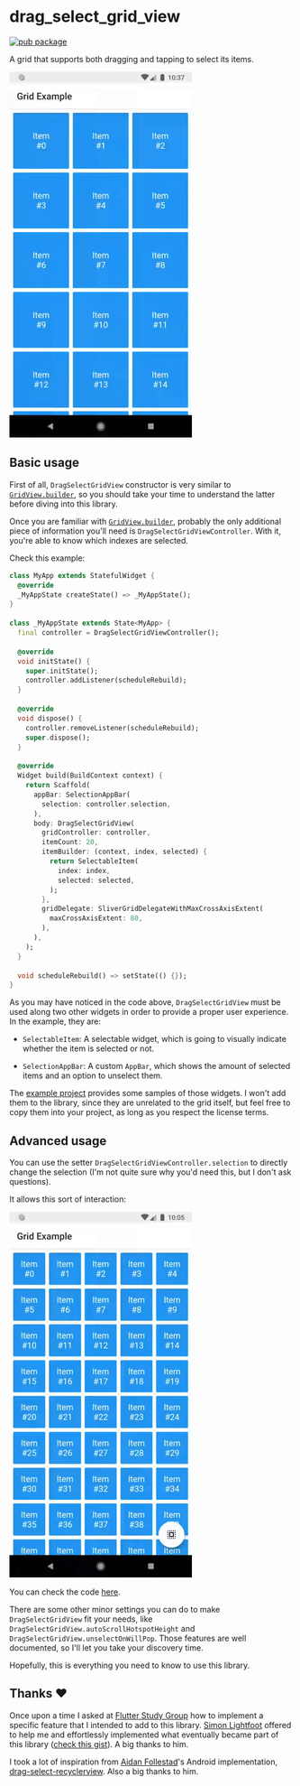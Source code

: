 # drag_select_grid_view  
  
[![pub package](https://img.shields.io/pub/v/drag_select_grid_view.svg)](https://pub.dartlang.org/packages/drag_select_grid_view)  
  
A grid that supports both dragging and tapping to select its items.  

![Selecting](media/selecting.gif)
  
## Basic usage  
  
First of all, `DragSelectGridView` constructor is very similar to [`GridView.builder`](https://api.flutter.dev/flutter/widgets/GridView/GridView.builder.html), so you should take your time to understand the latter before diving into this library. 

Once you are familiar with [`GridView.builder`](https://api.flutter.dev/flutter/widgets/GridView/GridView.builder.html), probably the only additional piece of information you'll need is `DragSelectGridViewController`. With it, you're able to know which indexes are selected.

Check this example:

```dart
class MyApp extends StatefulWidget {
  @override
  _MyAppState createState() => _MyAppState();
}

class _MyAppState extends State<MyApp> {
  final controller = DragSelectGridViewController();

  @override
  void initState() {
    super.initState();
    controller.addListener(scheduleRebuild);
  }

  @override
  void dispose() {
    controller.removeListener(scheduleRebuild);
    super.dispose();
  }

  @override
  Widget build(BuildContext context) {
    return Scaffold(
      appBar: SelectionAppBar(
        selection: controller.selection,
      ),
      body: DragSelectGridView(
        gridController: controller,
        itemCount: 20,
        itemBuilder: (context, index, selected) {
          return SelectableItem(
            index: index,
            selected: selected,
          );
        },
        gridDelegate: SliverGridDelegateWithMaxCrossAxisExtent(
          maxCrossAxisExtent: 80,
        ),
      ),
    );
  }

  void scheduleRebuild() => setState(() {});
}
```

As you may have noticed in the code above, `DragSelectGridView` must be used along two other widgets in order to provide a proper user experience. In the example, they are: 

  * `SelectableItem`: A selectable widget, which is going to visually indicate whether the item is selected or not.
    
  * `SelectionAppBar`: A custom `AppBar`, which shows the amount of selected items and an option to unselect them.
      
The [example project](https://github.com/hugocbpassos/drag_select_grid_view/tree/master/example/lib) provides some samples of those widgets. I won't add them to the library, since they are unrelated to the grid itself, but feel free to copy them into your project, as long as you respect the license terms. 

## Advanced usage
 
You can use the setter `DragSelectGridViewController.selection` to directly change the selection (I'm not quite sure why you'd need this, but I don't ask questions). 

It allows this sort of interaction:

![Directly changing selection](media/directly-changing-selection.gif)

You can check the code [here](https://github.com/hugocbpassos/drag_select_grid_view/blob/master/example/lib/example_with_fab.dart).

There are some other minor settings you can do to make `DragSelectGridView` fit your needs, like `DragSelectGridView.autoScrollHotspotHeight` and `DragSelectGridView.unselectOnWillPop`. Those features are well documented, so I'll let you take your discovery time.

Hopefully, this is everything you need to know to use this library. 
  
## Thanks ❤️  
  
Once upon a time I asked at [Flutter Study Group](https://flutterstudygroup.com/) how to implement a specific feature that I intended to add to this library. [Simon Lightfoot](https://github.com/slightfoot) offered to help me and effortlessly implemented what eventually became part of this library ([check this gist](https://gist.github.com/slightfoot/a002dd1e031f5f012f810c6d5da14a11)). A big thanks to him.  
  
I took a lot of inspiration from [Aidan Follestad](https://github.com/afollestad)'s Android implementation, [drag-select-recyclerview](https://github.com/afollestad/drag-select-recyclerview). Also a big thanks to him.
